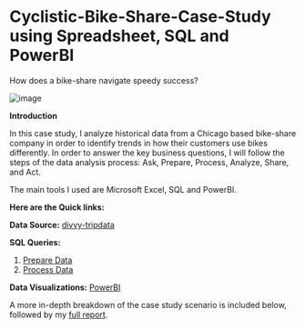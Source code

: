 # Cyclistic-Bike-Share-Case-Study using Spreadsheet, SQL and PowerBI
How does a bike-share navigate speedy success?

![image](https://github.com/user-attachments/assets/a9149887-8d0d-4d6b-91ad-2b43592f6fa0)

**Introduction**

In this case study, I analyze historical data from a Chicago based bike-share company in order to identify trends in how their customers use bikes differently. In order to answer the key business questions, I will follow the steps of the data analysis process: Ask, Prepare, Process, Analyze, Share, and Act.

The main tools I used are Microsoft Excel, SQL and PowerBI. 


**Here are the Quick links:**

  **Data Source:** [divvy-tripdata](https://divvy-tripdata.s3.amazonaws.com/index.html)


  **SQL Queries:**

1. [Prepare Data](https://github.com/nazim800/Cyclistic-Bike-Share-Case-Study/blob/main/Prepare-Data%3A-Gathering-and-Organizing-Data)
2. [Process Data](https://github.com/nazim800/Cyclistic-Bike-Share-Case-Study/blob/main/Process-Data%3A-Cleaning-%26-Transforming-Data)


 **Data Visualizations:** [PowerBI](https://github.com/nazim800/Cyclistic-Bike-Share-Case-Study/blob/main/Cyclistic-Bike-Share_Visualization.pdf)


A more in-depth breakdown of the case study scenario is included below, followed by my [full report](https://github.com/nazim800/Cyclistic-Bike-Share-Case-Study/blob/main/Cyclistic%20Bike%20Share%20Case%20Study_Final%20Report.pdf).
